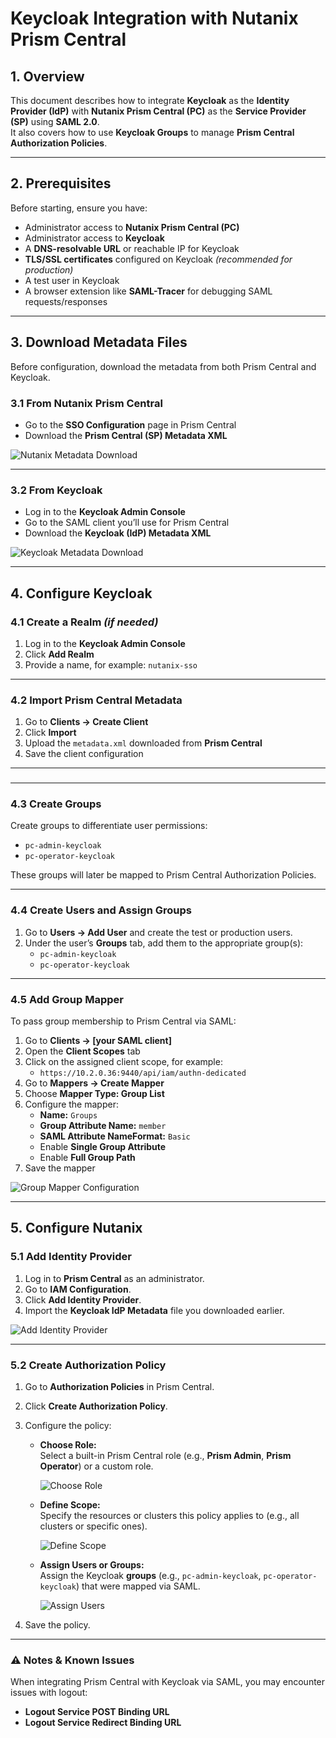 # Keycloak Integration with Nutanix Prism Central

## 1. Overview
This document describes how to integrate **Keycloak** as the **Identity Provider (IdP)** with **Nutanix Prism Central (PC)** as the **Service Provider (SP)** using **SAML 2.0**.  
It also covers how to use **Keycloak Groups** to manage **Prism Central Authorization Policies**.

---

## 2. Prerequisites
Before starting, ensure you have:

- Administrator access to **Nutanix Prism Central (PC)**
- Administrator access to **Keycloak**
- A **DNS-resolvable URL** or reachable IP for Keycloak
- **TLS/SSL certificates** configured on Keycloak *(recommended for production)*
- A test user in Keycloak
- A browser extension like **SAML-Tracer** for debugging SAML requests/responses

---

## 3. Download Metadata Files
Before configuration, download the metadata from both Prism Central and Keycloak.

### 3.1 From Nutanix Prism Central
- Go to the **SSO Configuration** page in Prism Central
- Download the **Prism Central (SP) Metadata XML**

![Nutanix Metadata Download](../images/Keycloak-PC-integration/nutanix-download-metadata.png)

---

### 3.2 From Keycloak
- Log in to the **Keycloak Admin Console**
- Go to the SAML client you’ll use for Prism Central
- Download the **Keycloak (IdP) Metadata XML**

![Keycloak Metadata Download](../images/Keycloak-PC-integration/keycloak-download-metadata.png)

---

## 4. Configure Keycloak

### 4.1 Create a Realm *(if needed)*
1. Log in to the **Keycloak Admin Console**
2. Click **Add Realm**
3. Provide a name, for example: `nutanix-sso`

---

### 4.2 Import Prism Central Metadata
1. Go to **Clients → Create Client**
2. Click **Import**
3. Upload the `metadata.xml` downloaded from **Prism Central**
4. Save the client configuration

---

###

---

### 4.3 Create Groups
Create groups to differentiate user permissions:
- `pc-admin-keycloak`
- `pc-operator-keycloak`

These groups will later be mapped to Prism Central Authorization Policies.

---

### 4.4 Create Users and Assign Groups
1. Go to **Users → Add User** and create the test or production users.
2. Under the user’s **Groups** tab, add them to the appropriate group(s):
   - `pc-admin-keycloak`
   - `pc-operator-keycloak`

---

### 4.5 Add Group Mapper
To pass group membership to Prism Central via SAML:

1. Go to **Clients → [your SAML client]**
2. Open the **Client Scopes** tab
3. Click on the assigned client scope, for example:
   - `https://10.2.0.36:9440/api/iam/authn-dedicated`
4. Go to **Mappers → Create Mapper**
5. Choose **Mapper Type: Group List**
6. Configure the mapper:
   - **Name:** `Groups`
   - **Group Attribute Name:** `member`
   - **SAML Attribute NameFormat:** `Basic`
   - Enable **Single Group Attribute**
   - Enable **Full Group Path**
7. Save the mapper

![Group Mapper Configuration](../images/Keycloak-PC-integration/group-mapper-config.png)

---

## 5. Configure Nutanix

### 5.1 Add Identity Provider
1. Log in to **Prism Central** as an administrator.
2. Go to **IAM Configuration**.
3. Click **Add Identity Provider**.
4. Import the **Keycloak IdP Metadata** file you downloaded earlier.

![Add Identity Provider](../images/Keycloak-PC-integration/nutanix-IAM.png)

---

### 5.2 Create Authorization Policy
1. Go to **Authorization Policies** in Prism Central.
2. Click **Create Authorization Policy**.
3. Configure the policy:

   - **Choose Role:**  
     Select a built-in Prism Central role (e.g., **Prism Admin**, **Prism Operator**) or a custom role.

     ![Choose Role](../images/Keycloak-PC-integration/choose-role.png)

   - **Define Scope:**  
     Specify the resources or clusters this policy applies to (e.g., all clusters or specific ones).

     ![Define Scope](../images/Keycloak-PC-integration/define-scope.png)

   - **Assign Users or Groups:**  
     Assign the Keycloak **groups** (e.g., `pc-admin-keycloak`, `pc-operator-keycloak`) that were mapped via SAML.

     ![Assign Users](../images/Keycloak-PC-integration/assign-users.png)

4. Save the policy.

---

### ⚠️ Notes & Known Issues
When integrating Prism Central with Keycloak via SAML, you may encounter issues with logout:
- **Logout Service POST Binding URL**  
- **Logout Service Redirect Binding URL**  